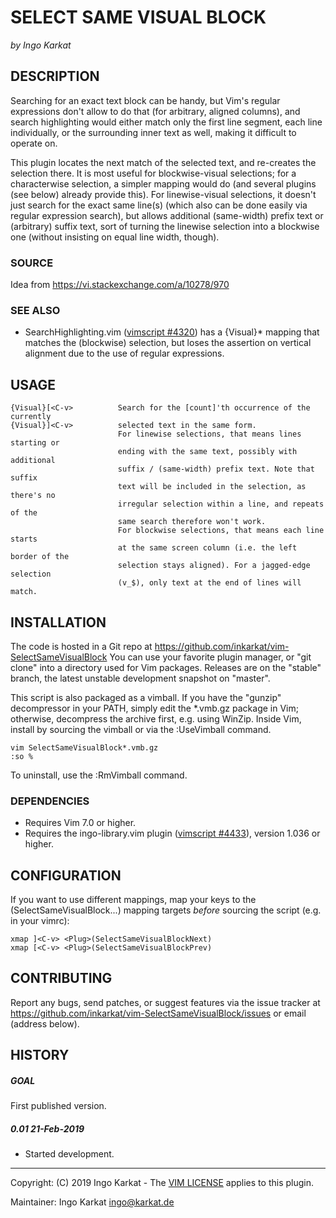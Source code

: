 SELECT SAME VISUAL BLOCK
===============================================================================
_by Ingo Karkat_

DESCRIPTION
------------------------------------------------------------------------------

Searching for an exact text block can be handy, but Vim's regular expressions
don't allow to do that (for arbitrary, aligned columns), and search
highlighting would either match only the first line segment, each line
individually, or the surrounding inner text as well, making it difficult to
operate on.

This plugin locates the next match of the selected text, and re-creates the
selection there. It is most useful for blockwise-visual selections; for a
characterwise selection, a simpler mapping would do (and several plugins (see
below) already provide this). For linewise-visual selections, it doesn't
just search for the exact same line(s) (which also can be done easily via
regular expression search), but allows additional (same-width) prefix text or
(arbitrary) suffix text, sort of turning the linewise selection into a
blockwise one (without insisting on equal line width, though).

### SOURCE

Idea from https://vi.stackexchange.com/a/10278/970

### SEE ALSO

- SearchHighlighting.vim ([vimscript #4320](http://www.vim.org/scripts/script.php?script_id=4320)) has a {Visual}\* mapping that
  matches the (blockwise) selection, but loses the assertion on vertical
  alignment due to the use of regular expressions.

USAGE
------------------------------------------------------------------------------

    {Visual}[<C-v>          Search for the [count]'th occurrence of the currently
    {Visual}]<C-v>          selected text in the same form.
                            For linewise selections, that means lines starting or
                            ending with the same text, possibly with additional
                            suffix / (same-width) prefix text. Note that suffix
                            text will be included in the selection, as there's no
                            irregular selection within a line, and repeats of the
                            same search therefore won't work.
                            For blockwise selections, that means each line starts
                            at the same screen column (i.e. the left border of the
                            selection stays aligned). For a jagged-edge selection
                            (v_$), only text at the end of lines will match.

INSTALLATION
------------------------------------------------------------------------------

The code is hosted in a Git repo at
    https://github.com/inkarkat/vim-SelectSameVisualBlock
You can use your favorite plugin manager, or "git clone" into a directory used
for Vim packages. Releases are on the "stable" branch, the latest unstable
development snapshot on "master".

This script is also packaged as a vimball. If you have the "gunzip"
decompressor in your PATH, simply edit the \*.vmb.gz package in Vim; otherwise,
decompress the archive first, e.g. using WinZip. Inside Vim, install by
sourcing the vimball or via the :UseVimball command.

    vim SelectSameVisualBlock*.vmb.gz
    :so %

To uninstall, use the :RmVimball command.

### DEPENDENCIES

- Requires Vim 7.0 or higher.
- Requires the ingo-library.vim plugin ([vimscript #4433](http://www.vim.org/scripts/script.php?script_id=4433)), version 1.036 or
  higher.

CONFIGURATION
------------------------------------------------------------------------------

If you want to use different mappings, map your keys to the
<Plug>(SelectSameVisualBlock...) mapping targets _before_ sourcing the script
(e.g. in your vimrc):

    xmap ]<C-v> <Plug>(SelectSameVisualBlockNext)
    xmap [<C-v> <Plug>(SelectSameVisualBlockPrev)

CONTRIBUTING
------------------------------------------------------------------------------

Report any bugs, send patches, or suggest features via the issue tracker at
https://github.com/inkarkat/vim-SelectSameVisualBlock/issues or email (address
below).

HISTORY
------------------------------------------------------------------------------

##### GOAL
First published version.

##### 0.01    21-Feb-2019
- Started development.

------------------------------------------------------------------------------
Copyright: (C) 2019 Ingo Karkat -
The [VIM LICENSE](http://vimdoc.sourceforge.net/htmldoc/uganda.html#license) applies to this plugin.

Maintainer:     Ingo Karkat <ingo@karkat.de>
